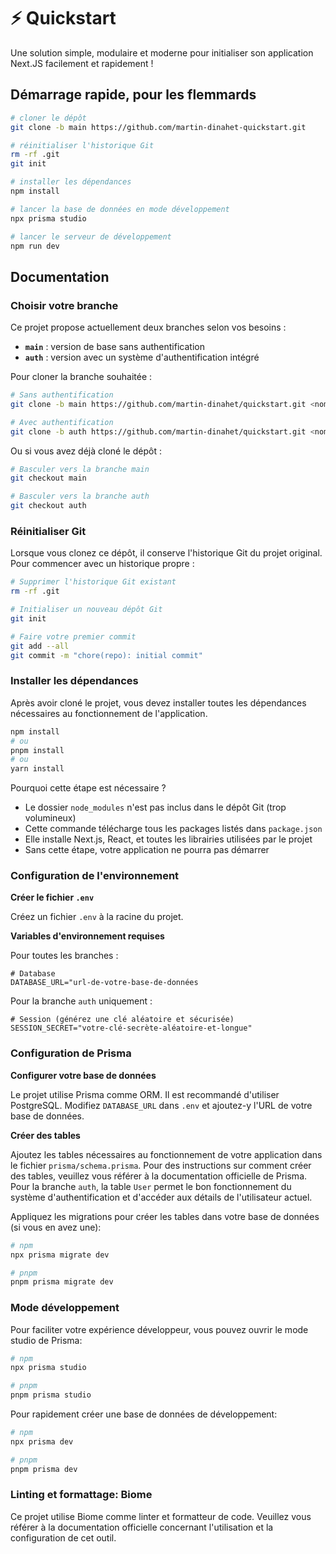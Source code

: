 # ⚡ Quickstart

Une solution simple, modulaire et moderne pour initialiser son application Next.JS facilement et rapidement !

## Démarrage rapide, pour les flemmards

```bash
# cloner le dépôt
git clone -b main https://github.com/martin-dinahet-quickstart.git

# réinitialiser l'historique Git
rm -rf .git
git init

# installer les dépendances
npm install

# lancer la base de données en mode développement
npx prisma studio

# lancer le serveur de développement
npm run dev
```

## Documentation

### Choisir votre branche

Ce projet propose actuellement deux branches selon vos besoins :

- **`main`** : version de base sans authentification
- **`auth`** : version avec un système d'authentification intégré

Pour cloner la branche souhaitée :

```bash
# Sans authentification
git clone -b main https://github.com/martin-dinahet/quickstart.git <nom-du-projet>

# Avec authentification
git clone -b auth https://github.com/martin-dinahet/quickstart.git <nom-du-projet>
```

Ou si vous avez déjà cloné le dépôt :

```bash
# Basculer vers la branche main
git checkout main

# Basculer vers la branche auth
git checkout auth
```

### Réinitialiser Git

Lorsque vous clonez ce dépôt, il conserve l'historique Git du projet original. Pour commencer avec un historique propre :

```bash
# Supprimer l'historique Git existant
rm -rf .git

# Initialiser un nouveau dépôt Git
git init

# Faire votre premier commit
git add --all
git commit -m "chore(repo): initial commit"
```

### Installer les dépendances

Après avoir cloné le projet, vous devez installer toutes les dépendances nécessaires au fonctionnement de l'application.

```bash
npm install
# ou
pnpm install
# ou
yarn install
```

Pourquoi cette étape est nécessaire ?

- Le dossier `node_modules` n'est pas inclus dans le dépôt Git (trop volumineux)
- Cette commande télécharge tous les packages listés dans `package.json`
- Elle installe Next.js, React, et toutes les librairies utilisées par le projet
- Sans cette étape, votre application ne pourra pas démarrer


### Configuration de l'environnement

**Créer le fichier `.env`**

Créez un fichier `.env` à la racine du projet.

**Variables d'environnement requises**

Pour toutes les branches :

```env
# Database
DATABASE_URL="url-de-votre-base-de-données
```

Pour la branche `auth` uniquement : 

```env
# Session (générez une clé aléatoire et sécurisée)
SESSION_SECRET="votre-clé-secrète-aléatoire-et-longue"
```

### Configuration de Prisma

**Configurer votre base de données**

Le projet utilise Prisma comme ORM. Il est recommandé d'utiliser PostgreSQL.
Modifiez `DATABASE_URL` dans `.env` et ajoutez-y l'URL de votre base de données.

**Créer des tables**

Ajoutez les tables nécessaires au fonctionnement de votre application dans le fichier `prisma/schema.prisma`. Pour des instructions sur comment créer des tables, veuillez vous référer à la documentation officielle de Prisma. Pour la branche `auth`, la table `User` permet le bon fonctionnement du système d'authentification et d'accéder aux détails de l'utilisateur actuel.

Appliquez les migrations pour créer les tables dans votre base de données (si vous en avez une):

```bash
# npm
npx prisma migrate dev

# pnpm
pnpm prisma migrate dev
```

### Mode développement

Pour faciliter votre expérience développeur, vous pouvez ouvrir le mode studio de Prisma:

```bash
# npm
npx prisma studio

# pnpm
pnpm prisma studio
```

Pour rapidement créer une base de données de développement:

```bash
# npm
npx prisma dev

# pnpm
pnpm prisma dev
```

### Linting et formattage: Biome

Ce projet utilise Biome comme linter et formatteur de code. Veuillez vous référer à la documentation officielle concernant l'utilisation et la configuration de cet outil.
